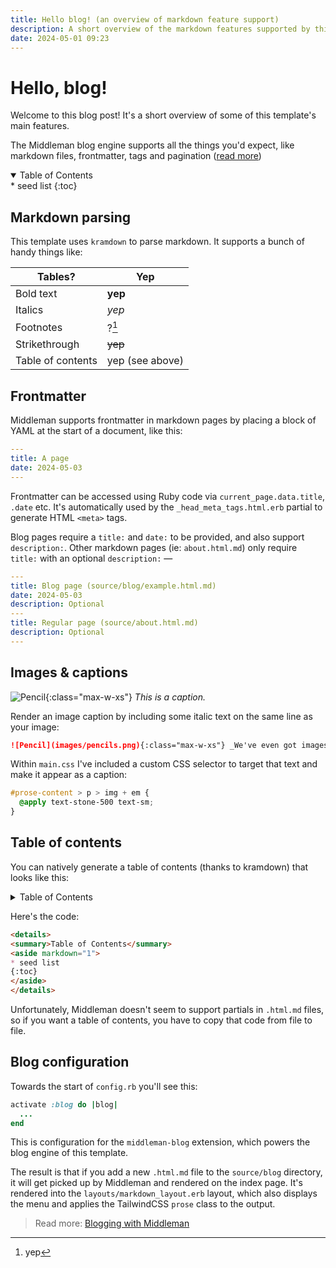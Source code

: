 ```yaml
---
title: Hello blog! (an overview of markdown feature support)
description: A short overview of the markdown features supported by this Middleman blog template, like markdown parsing, frontmatter, syntax-highlighted code blocks and more.
date: 2024-05-01 09:23
---
```


# Hello, blog!

Welcome to this blog post! It's a short overview of some of this template's main features.

The Middleman blog engine supports all the things you'd expect, like markdown files, frontmatter, tags and pagination ([read more](https://middlemanapp.com/basics/blogging/))

<details class='italic' open><summary>Table of Contents</summary><aside markdown="1">
* seed list
{:toc}
</aside></details>

## Markdown parsing

This template uses `kramdown` to parse markdown. It supports a bunch of handy things like:

| Tables?           | Yep             |
| ----------------- | --------------- |
| Bold text         | **yep**         |
| Italics           | _yep_           |
| Footnotes         | ?[^1]           |
| Strikethrough     | ~~yep~~         |
| Table of contents | yep (see above) |

## Frontmatter

Middleman supports frontmatter in markdown pages by placing a block of YAML at the start of a document, like this:

```yaml
---
title: A page
date: 2024-05-03
---
```

Frontmatter can be accessed using Ruby code via `current_page.data.title`, `.date` etc. It's automatically used by the `_head_meta_tags.html.erb` partial to generate HTML `<meta>` tags.

Blog pages require a `title:` and `date:` to be provided, and also support `description:`. Other markdown pages (ie: `about.html.md`) only require `title:` with an optional `description:` —

```yaml
---
title: Blog page (source/blog/example.html.md)
date: 2024-05-03
description: Optional
---
title: Regular page (source/about.html.md)
description: Optional
---
```

## Images & captions

![Pencil](images/pencils.png){:class="max-w-xs"} _This is a caption._

Render an image caption by including some italic text on the same line as your image:

```md
![Pencil](images/pencils.png){:class="max-w-xs"} _We've even got images & captions!_
```

Within `main.css` I've included a custom CSS selector to target that text and make it appear as a caption:

```scss
#prose-content > p > img + em {
  @apply text-stone-500 text-sm;
}
```

## Table of contents

You can natively generate a table of contents (thanks to kramdown) that looks like this:

<details>
<summary>Table of Contents</summary>
<aside markdown="1">
* seed list
{:toc}
</aside>
</details>

Here's the code:

```md
<details>
<summary>Table of Contents</summary>
<aside markdown="1">
* seed list
{:toc}
</aside>
</details>
```

Unfortunately, Middleman doesn't seem to support partials in `.html.md` files, so if you want a table of contents, you have to copy that code from file to file.

## Blog configuration

Towards the start of `config.rb` you'll see this:

```ruby
activate :blog do |blog|
  ...
end
```

This is configuration for the `middleman-blog` extension, which powers the blog engine of this template.

The result is that if you add a new `.html.md` file to the `source/blog` directory, it will get picked up by Middleman and rendered on the index page. It's rendered into the `layouts/markdown_layout.erb` layout, which also displays the menu and applies the TailwindCSS `prose` class to the output.

> Read more: [Blogging with Middleman](https://middlemanapp.com/basics/blogging/)

[^1]: yep
